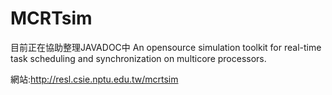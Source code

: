# MCRTsim

目前正在協助整理JAVADOC中
An opensource simulation toolkit for real-time task scheduling and synchronization on multicore processors.

網站:http://resl.csie.nptu.edu.tw/mcrtsim
